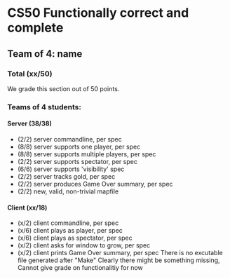 # CS50 Functionally correct and complete
## Team of 4: name

### Total (xx/50)

We grade this section out of 50 points.

### Teams of 4 students:

#### Server (38/38)

  * (2/2) server commandline, per spec
  * (8/8) server supports one player, per spec
  * (8/8) server supports multiple players, per spec
  * (2/2) server supports spectator, per spec
  * (6/6) server supports 'visibility' spec
  * (2/2) server tracks gold, per spec
  * (2/2) server produces Game Over summary, per spec
  * (2/2) new, valid, non-trivial mapfile

#### Client (xx/18)
  * (x/2) client commandline, per spec
  * (x/6) client plays as player, per spec
  * (x/6) client plays as spectator, per spec
  * (x/2) client asks for window to grow, per spec
  * (x/2) client prints Game Over summary, per spec
	There is no excutable file generated after "Make"
	Clearly there might be something missing, Cannot give grade
	on functionalitiy for now
